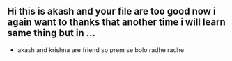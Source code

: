 ## Hi this is akash and your file are too good now i again want to thanks that another time i will learn same thing but in ... 
- akash and krishna are friend so prem se bolo radhe radhe
